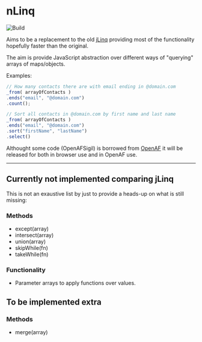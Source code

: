 # nLinq

![Build](https://github.com/nmaguiar/nLinq/workflows/Build/badge.svg)

Aims to be a replacement to the old [jLinq](https://github.com/hugoware/jLinq) providing most of the functionality hopefully faster than the original.

The aim is provide JavaScript abstraction over different ways of "querying" arrays of maps/objects.

Examples:

````javascript
// How many contacts there are with email ending in @domain.com
_from( arrayOfContacts )
.ends("email", "@domain.com")
.count();

// Sort all contacts in @domain.com by first name and last name
_from( arrayOfContacts )
.ends("email", "@domain.com")
.sort("firstName", "lastName")
.select()
````

Althought some code (OpenAFSigil) is borrowed from [OpenAF](https://github.com/openaf/openaf) it will be released for both in browser use and in OpenAF use.

---

## Currently not implemented comparing jLinq

This is not an exaustive list by just to provide a heads-up on what is still missing:

### Methods

* except(array)
* intersect(array)
* union(array)
* skipWhile(fn)
* takeWhile(fn)

### Functionality

* Parameter arrays to apply functions over values.

## To be implemented extra

### Methods

* merge(array)
